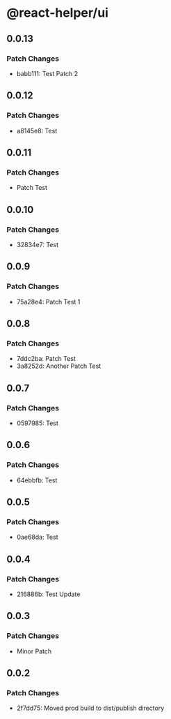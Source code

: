 # @react-helper/ui

## 0.0.13

### Patch Changes

- babb111: Test Patch 2

## 0.0.12

### Patch Changes

- a8145e8: Test

## 0.0.11

### Patch Changes

- Patch Test

## 0.0.10

### Patch Changes

- 32834e7: Test

## 0.0.9

### Patch Changes

- 75a28e4: Patch Test 1

## 0.0.8

### Patch Changes

- 7ddc2ba: Patch Test
- 3a8252d: Another Patch Test

## 0.0.7

### Patch Changes

- 0597985: Test

## 0.0.6

### Patch Changes

- 64ebbfb: Test

## 0.0.5

### Patch Changes

- 0ae68da: Test

## 0.0.4

### Patch Changes

- 216886b: Test Update

## 0.0.3

### Patch Changes

- Minor Patch

## 0.0.2

### Patch Changes

- 2f7dd75: Moved prod build to dist/publish directory
